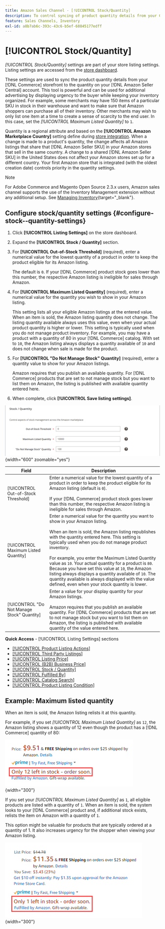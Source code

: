 ```yaml
---
title: Amazon Sales Channel - [!UICONTROL Stock/Quantity]
description: To control syncing of product quantity details from your Commerce store to your [!DNL Amazon Seller Central] account, update the Stock/Quantity settings.
feature: Sales Channels, Inventory 
exl-id: a8b7ab6c-393c-43c6-b5ef-68845177edff
---
```

# [!UICONTROL Stock/Quantity]

*[!UICONTROL Stock/Quantity]* settings are part of your store listing settings. Listing settings are accessed from the [store dashboard](./amazon-store-dashboard.md).

These settings are used to sync the product quantity details from your [!DNL Commerce] storefront to the quantity on your [!DNL Amazon Seller Central] account. This tool is powerful and can be used for additional advertising by displaying urgency to the buyer while keeping your inventory organized. For example, some merchants may have 150 items of a particular SKU in stock in their warehouse and want to make sure that Amazon shoppers can purchase all of their inventory. Other merchants may wish to only list one item at a time to create a sense of scarcity to the end user. In this case, set the *[!UICONTROL Maximum Listed Quantity]* to `1`.

Quantity is a regional attribute and based on the **[!UICONTROL Amazon Marketplace Country]** setting define during [store integration](./store-integration.md). When a change is made to a product's quantity, the change affects all Amazon listings that share that [!DNL Amazon Seller SKU] in your Amazon stores that sell in the same country. A change to a shared [!DNL Amazon Seller SKU] in the United States does not affect your Amazon stores set up for a different country. Your first Amazon store that is integrated (with the oldest creation date) controls priority in the quantity settings.

>[!NOTE]
>
>For Adobe Commerce and Magento Open Source 2.3.x users, Amazon sales channel supports the use of the Inventory Management extension without any additional setup. See [Managing Inventory](https://docs.magento.com/user-guide/v2.3/catalog/inventory-management.html){target="_blank"}.

## Configure stock/quantity settings {#configure-stock--quantity-settings}

1. Click **[!UICONTROL Listing Settings]** on the store dashboard.

1. Expand the **[!UICONTROL Stock / Quantity]** section.

1. For **[!UICONTROL Out-of-Stock Threshold]** (required), enter a numerical value for the lowest quantity of a product in order to keep the product eligible for its Amazon listing.

   The default is `0`. If your [!DNL Commerce] product stock goes lower than this number, the respective Amazon listing is ineligible for sales through Amazon.

1. For **[!UICONTROL Maximum Listed Quantity]** (required), enter a numerical value for the quantity you wish to show in your Amazon listing.

   This setting lists all your eligible Amazon listings at the entered value. When an item is sold, the Amazon listing quantity does not change. The listing quantity available always uses this value, even when your actual product quantity is higher or lower. This setting is typically used when you do not manage product inventory. For example, you may have a product with a quantity of 80 in your [!DNL Commerce] catalog. With set to `10`, the Amazon listing always displays a quantity available of `10` and does not change when sale is made for the product.

1. For **[!UICONTROL "Do Not Manage Stock" Quantity]** (required), enter a quantity value to show for your Amazon listings.

   Amazon requires that you publish an available quantity. For [!DNL Commerce] products that are set to not manage stock but you want to list them on Amazon, the listing is published with available quantity entered here.

1. When complete, click **[!UICONTROL Save listing settings]**.

![Stock/quantity settings](assets/amazon-stock-quantity.png){width="600" zoomable="yes"}

| Field                                       | Description                                                                                                                                                                                                                                                                                                                                                                                                                                                                                                                                                                                      |
|---------------------------------------------|--------------------------------------------------------------------------------------------------------------------------------------------------------------------------------------------------------------------------------------------------------------------------------------------------------------------------------------------------------------------------------------------------------------------------------------------------------------------------------------------------------------------------------------------------------------------------------------------------|
| [!UICONTROL Out-of-Stock Threshold]         | Enter a numerical value for the lowest quantity of a product in order to keep the product eligible for its Amazon listing (default is `0`).<br><br>If your [!DNL Commerce] product stock goes lower than this number, the respective Amazon listing is ineligible for sales through Amazon.                                                                                                                                                                                                                                                                                                      |
| [!UICONTROL Maximum Listed Quantity]        | Enter a numerical value for the quantity you want to show in your Amazon listing.<br><br>When an item is sold, the Amazon listing republishes with the quantity entered here. This setting is typically used when you do not manage product inventory.<br><br>For example, you enter the Maximum Listed Quantity value as `10`. Your actual quantity for a product is `80`. Because you have set this value at `10`, the Amazon listing always displays a quantity available of `10`. The quantity available is always displayed with the value defined, even when your stock quantity is lower. |
| [!UICONTROL "Do Not Manage Stock" Quantity] | Enter a value for your display quantity for your Amazon listings.<br><br>Amazon requires that you publish an available quantity. For [!DNL Commerce] products that are set to not manage stock but you want to list them on Amazon, the listing is published with available quantity of the value entered here.                                                                                                                                                                                                                                                                                  |

**Quick Access** - [!UICONTROL Listing Settings] sections

- [[!UICONTROL Product Listing Actions]](./product-listing-actions.md)
- [[!UICONTROL Third Party Listings]](./third-party-listing-settings.md)
- [[!UICONTROL Listing Price]](./listing-price.md)
- [[!UICONTROL (B2B) Business Price]](./business-pricing.md)
- [[!UICONTROL Stock / Quantity]](./stock-quantity.md)
- [[!UICONTROL Fulfilled By]](./fulfilled-by.md)
- [[!UICONTROL Catalog Search]](./catalog-search.md)
- [[!UICONTROL Product Listing Condition]](./product-listing-condition.md)

## Example: Maximum listed quantity

When an item is sold, the Amazon listing relists it at this quantity.

For example, if you set *[!UICONTROL Maximum Listed Quantity]* as `12`, the Amazon listing shows a quantity of 12 even though the product has a [!DNL Commerce] quantity of 80:

![Maximum listed quantity example 1](assets/amazon-max-listed-quantity.png){width="300"}

If you set your *[!UICONTROL Maximum Listed Quantity]* as `1`, all eligible products are listed with a quantity of `1`. When an item is sold, the system looks to your [!DNL Commerce] product and, if additional stock exists, relists the item on Amazon with a quantity of `1`.

This option might be valuable for products that are typically ordered at a quantity of 1. It also increases urgency for the shopper when viewing your Amazon listing.

![Maximum listed quantity example 2](assets/amazon-max-listed-quantity-1.png){width="300"}
